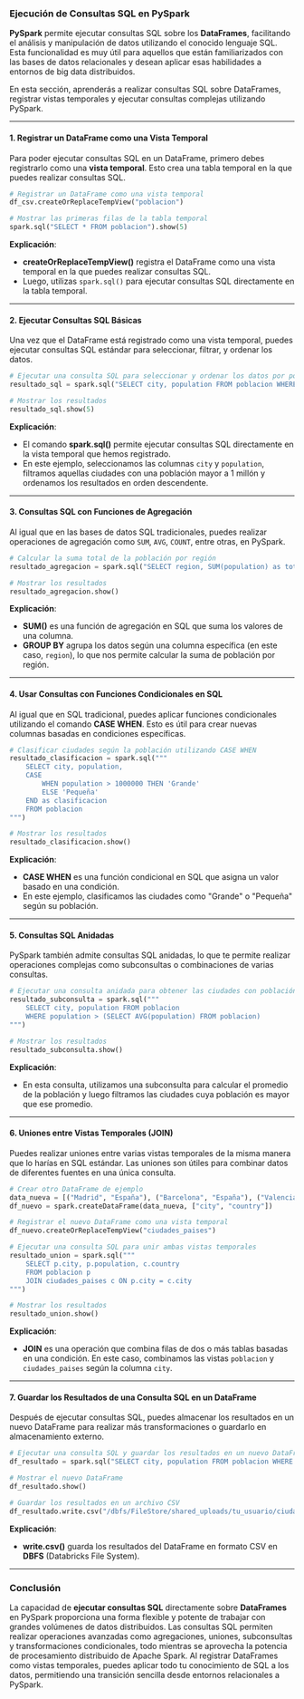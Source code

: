 ### Ejecución de Consultas SQL en PySpark

**PySpark** permite ejecutar consultas SQL sobre los **DataFrames**, facilitando el análisis y manipulación de datos utilizando el conocido lenguaje SQL. Esta funcionalidad es muy útil para aquellos que están familiarizados con las bases de datos relacionales y desean aplicar esas habilidades a entornos de big data distribuidos.

En esta sección, aprenderás a realizar consultas SQL sobre DataFrames, registrar vistas temporales y ejecutar consultas complejas utilizando PySpark.

---

#### 1. **Registrar un DataFrame como una Vista Temporal**

Para poder ejecutar consultas SQL en un DataFrame, primero debes registrarlo como una **vista temporal**. Esto crea una tabla temporal en la que puedes realizar consultas SQL.

```python
# Registrar un DataFrame como una vista temporal
df_csv.createOrReplaceTempView("poblacion")

# Mostrar las primeras filas de la tabla temporal
spark.sql("SELECT * FROM poblacion").show(5)
```

**Explicación**:
- **createOrReplaceTempView()** registra el DataFrame como una vista temporal en la que puedes realizar consultas SQL.
- Luego, utilizas `spark.sql()` para ejecutar consultas SQL directamente en la tabla temporal.

---

#### 2. **Ejecutar Consultas SQL Básicas**

Una vez que el DataFrame está registrado como una vista temporal, puedes ejecutar consultas SQL estándar para seleccionar, filtrar, y ordenar los datos.

```python
# Ejecutar una consulta SQL para seleccionar y ordenar los datos por población
resultado_sql = spark.sql("SELECT city, population FROM poblacion WHERE population > 1000000 ORDER BY population DESC")

# Mostrar los resultados
resultado_sql.show(5)
```

**Explicación**:
- El comando **spark.sql()** permite ejecutar consultas SQL directamente en la vista temporal que hemos registrado.
- En este ejemplo, seleccionamos las columnas `city` y `population`, filtramos aquellas ciudades con una población mayor a 1 millón y ordenamos los resultados en orden descendente.

---

#### 3. **Consultas SQL con Funciones de Agregación**

Al igual que en las bases de datos SQL tradicionales, puedes realizar operaciones de agregación como `SUM`, `AVG`, `COUNT`, entre otras, en PySpark.

```python
# Calcular la suma total de la población por región
resultado_agregacion = spark.sql("SELECT region, SUM(population) as total_population FROM poblacion GROUP BY region")

# Mostrar los resultados
resultado_agregacion.show()
```

**Explicación**:
- **SUM()** es una función de agregación en SQL que suma los valores de una columna.
- **GROUP BY** agrupa los datos según una columna específica (en este caso, `region`), lo que nos permite calcular la suma de población por región.

---

#### 4. **Usar Consultas con Funciones Condicionales en SQL**

Al igual que en SQL tradicional, puedes aplicar funciones condicionales utilizando el comando **CASE WHEN**. Esto es útil para crear nuevas columnas basadas en condiciones específicas.

```python
# Clasificar ciudades según la población utilizando CASE WHEN
resultado_clasificacion = spark.sql("""
    SELECT city, population, 
    CASE 
        WHEN population > 1000000 THEN 'Grande'
        ELSE 'Pequeña' 
    END as clasificacion
    FROM poblacion
""")

# Mostrar los resultados
resultado_clasificacion.show()
```

**Explicación**:
- **CASE WHEN** es una función condicional en SQL que asigna un valor basado en una condición.
- En este ejemplo, clasificamos las ciudades como "Grande" o "Pequeña" según su población.

---

#### 5. **Consultas SQL Anidadas**

PySpark también admite consultas SQL anidadas, lo que te permite realizar operaciones complejas como subconsultas o combinaciones de varias consultas.

```python
# Ejecutar una consulta anidada para obtener las ciudades con población mayor que el promedio
resultado_subconsulta = spark.sql("""
    SELECT city, population FROM poblacion
    WHERE population > (SELECT AVG(population) FROM poblacion)
""")

# Mostrar los resultados
resultado_subconsulta.show()
```

**Explicación**:
- En esta consulta, utilizamos una subconsulta para calcular el promedio de la población y luego filtramos las ciudades cuya población es mayor que ese promedio.

---

#### 6. **Uniones entre Vistas Temporales (JOIN)**

Puedes realizar uniones entre varias vistas temporales de la misma manera que lo harías en SQL estándar. Las uniones son útiles para combinar datos de diferentes fuentes en una única consulta.

```python
# Crear otro DataFrame de ejemplo
data_nueva = [("Madrid", "España"), ("Barcelona", "España"), ("Valencia", "España"), ("Lisboa", "Portugal")]
df_nuevo = spark.createDataFrame(data_nueva, ["city", "country"])

# Registrar el nuevo DataFrame como una vista temporal
df_nuevo.createOrReplaceTempView("ciudades_paises")

# Ejecutar una consulta SQL para unir ambas vistas temporales
resultado_union = spark.sql("""
    SELECT p.city, p.population, c.country 
    FROM poblacion p
    JOIN ciudades_paises c ON p.city = c.city
""")

# Mostrar los resultados
resultado_union.show()
```

**Explicación**:
- **JOIN** es una operación que combina filas de dos o más tablas basadas en una condición. En este caso, combinamos las vistas `poblacion` y `ciudades_paises` según la columna `city`.

---

#### 7. **Guardar los Resultados de una Consulta SQL en un DataFrame**

Después de ejecutar consultas SQL, puedes almacenar los resultados en un nuevo DataFrame para realizar más transformaciones o guardarlo en almacenamiento externo.

```python
# Ejecutar una consulta SQL y guardar los resultados en un nuevo DataFrame
df_resultado = spark.sql("SELECT city, population FROM poblacion WHERE population > 1000000")

# Mostrar el nuevo DataFrame
df_resultado.show()

# Guardar los resultados en un archivo CSV
df_resultado.write.csv("/dbfs/FileStore/shared_uploads/tu_usuario/ciudades_grandes.csv")
```

**Explicación**:
- **write.csv()** guarda los resultados del DataFrame en formato CSV en **DBFS** (Databricks File System).

---

### Conclusión

La capacidad de **ejecutar consultas SQL** directamente sobre **DataFrames** en PySpark proporciona una forma flexible y potente de trabajar con grandes volúmenes de datos distribuidos. Las consultas SQL permiten realizar operaciones avanzadas como agregaciones, uniones, subconsultas y transformaciones condicionales, todo mientras se aprovecha la potencia de procesamiento distribuido de Apache Spark. Al registrar DataFrames como vistas temporales, puedes aplicar todo tu conocimiento de SQL a los datos, permitiendo una transición sencilla desde entornos relacionales a PySpark.